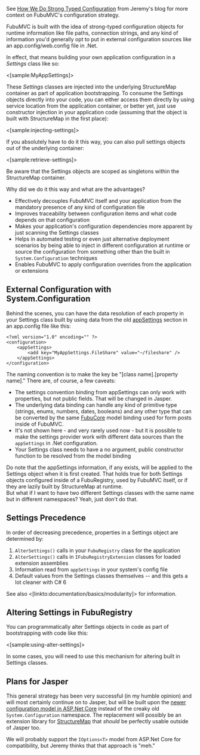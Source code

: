 <!--Title: "Settings" Classes for Strong-Typed Configuration-->

See [How We Do Strong Typed Configuration](https://jeremydmiller.com/2014/11/07/strong_typed_configuration/) from Jeremy's blog
for more context on FubuMVC's configuration strategy.

FubuMVC is built with the idea of strong-typed configuration objects for runtime information like file paths, connection strings,
and any kind of information you'd generally opt to put in external configuration sources like an app.config/web.config file in
.Net.

In effect, that means building your own application configuration in a _Settings_ class like so:

<[sample:MyAppSettings]>

These _Settings_ classes are injected into the underlying StructureMap container as part of application bootstrapping. 
To consume the Settings objects directly into your code, you can either access them directly by using service location
from the application container, or better yet, just use constructor injection in your application code (assuming that the
object is built with StructureMap in the first place):

<[sample:injecting-settings]>

If you absolutely have to do it this way, you can also pull settings objects out of the underlying container:

<[sample:retrieve-settings]>

Be aware that the Settings objects are scoped as singletons within the StructureMap container.

Why did we do it this way and what are the advantages?

* Effectively decouples FubuMVC itself and your application from the mandatory presence of any kind of configuration file
* Improves traceability between configuration items and what code depends on that configuration
* Makes your application's configuration dependencies more apparent by just scanning the Settings classes
* Helps in automated testing or even just alternative deployment scenarios by being able to inject in different configuration at runtime or
  source the configuration from something other than the built in `System.Configuration` techniques
* Enables FubuMVC to apply configuration overrides from the application or extensions


## External Configuration with System.Configuration

Behind the scenes, you can have the data resolution of each property in your Settings class built
by using data from the old [appSettings](https://msdn.microsoft.com/en-us/library/610xe886.aspx) section in an app.config file like this:


```
<?xml version="1.0" encoding="" ?>
<configuration>
    <appSettings>
        <add key="MyAppSettings.FileShare" value="~/fileshare" />
    </appSettings>
</configuration>

```

The naming convention is to make the key be "[class name].[property name]." There are, of course, a few caveats:

* The settings convention binding from appSettings can only work with properties, but not public fields. That will be changed in Jasper.
* The underlying data binding can handle any kind of primitive type (strings, enums, numbers, dates, booleans) and any other type that 
  can be converted by the same [FubuCore](https://github.com/DarthFubuMVC/fubucore) model binding used for form posts inside of FubuMVC.
* It's not shown here - and very rarely used now - but it is possible to make the settings provider work with different data sources than
  the `appSettings` in .Net configuration.
* Your Settings class needs to have a no argument, public constructor function to be resolved from the model binding

<div class="alert alert-info">
Do note that the appSettings information, if any exists, will be applied to the Settings object when it is first created. That holds true for both
Settings objects configured inside of a FubuRegistry, used by FubuMVC itself, or if they are lazily built by StructureMap at runtime.
</div>

<div class="alert alert-warning">
But what if I want to have two different Settings classes with the same name but in different namespaces? Yeah, just don't do that.
</div>


## Settings Precedence

In order of decreasing precedence, properties in a Settings object are determined by:

1. `AlterSettings()` calls in your `FubuRegistry` class for the application
1. `AlterSettings()` calls in `IFubuRegistryExtension` classes for loaded extension assemblies
1. Information read from `appSettings` in your system's config file
1. Default values from the Settings classes themselves -- and this gets a lot cleaner with C# 6


See also <[linkto:documentation/basics/modularity]> for information.



## Altering Settings in FubuRegistry

You can programmatically alter Settings objects in code as part of bootstrapping with code like this:

<[sample:using-alter-settings]>

In some cases, you will need to use this mechanism for altering built in Settings classes. 





## Plans for Jasper

This general strategy has been very successful (in my humble opinion) and will most certainly continue
on to Jasper, but will be built upon the [newer configuration model in ASP.Net Core](https://docs.asp.net/en/latest/fundamentals/configuration.html) 
instead of the creaky old `System.Configuration` namespace. The replacement will possibly be an extension
library for [StructureMap](http://structuremap.github.io) that _should_ be perfectly usable outside of Jasper too.

We will probably support the `IOptions<T>` model from ASP.Net Core for compatibility, but Jeremy thinks that that approach is "meh."